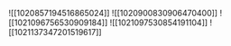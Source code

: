 ![[1020857194516865024]]
![[1020900830906470400]]
![[1021096756530909184]]
![[1021097530854191104]]
![[1021137347201519617]]
